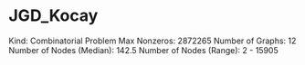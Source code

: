 # JGD_Kocay

Kind: Combinatorial Problem
Max Nonzeros: 2872265
Number of Graphs: 12
Number of Nodes (Median): 142.5
Number of Nodes (Range): 2 - 15905